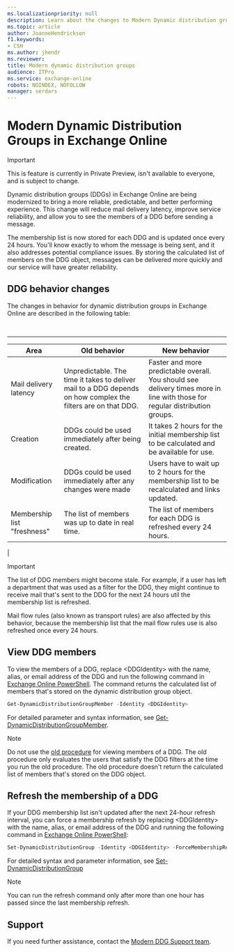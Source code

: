 ```yaml
---
ms.localizationpriority: null
description: Learn about the changes to Modern Dynamic distribution groups in Exchange Online.
ms.topic: article
author: JoanneHendrickson
f1.keywords:
- CSH
ms.author: jhendr
ms.reviewer:
title: Modern dynamic distribution groups
audience: ITPro
ms.service: exchange-online
robots: NOINDEX, NOFOLLOW
manager: serdars
---
```

# Modern Dynamic Distribution Groups in Exchange Online

> [!IMPORTANT]
> This is feature is currently in Private Preview, isn't available to everyone, and is subject to change.

Dynamic distribution groups (DDGs) in Exchange Online are being modernized to bring a more reliable, predictable, and better performing experience. This change will reduce mail delivery latency, improve service reliability, and allow you to see the members of a DDG before sending a message.

The membership list is now stored for each DDG and is updated once every 24 hours. You'll know exactly to whom the message is being sent, and it also addresses potential compliance issues. By storing the calculated list of members on the DDG object, messages can be delivered more quickly and our service will have greater reliability.

## DDG behavior changes

The changes in behavior for dynamic distribution groups in Exchange Online are described in the following table:

<br>

****

|Area|Old behavior|New behavior|
|---|---|---|
|Mail delivery latency|Unpredictable. The time it takes to deliver mail to a DDG depends on how complex the filters are on that DDG.|Faster and more predictable overall. You should see delivery times more in line with those for regular distribution groups.|
|Creation|DDGs could be used immediately after being created. |It takes 2 hours for the initial membership list to be calculated and be available for use.|
|Modification|DDGs could be used immediately after any changes were made|Users have to wait up to 2 hours for the membership list to be recalculated and links updated.|
|Membership list "freshness"|The list of members was up to date in real time.|The list of members for each DDG is refreshed every 24 hours.|
|

> [!IMPORTANT]
> The list of DDG members might become stale. For example, if a user has left a department that was used as a filter for the DDG, they might continue to receive mail that's sent to the DDG for the next 24 hours util the membership list is refreshed.
>
> Mail flow rules (also known as transport rules) are also affected by this behavior, because the membership list that the mail flow rules use is also refreshed once every 24 hours.

## View DDG members

To view the members of a DDG, replace \<DDGIdentity\> with the name, alias, or email address of the DDG and run the following command in [Exchange Online PowerShell](/powershell/exchange/connect-to-exchange-online-powershell). The command returns the calculated list of members that's stored on the dynamic distribution group object.

```PowerShell
Get-DynamicDistributionGroupMember -Identity <DDGIdentity>
```

For detailed parameter and syntax information, see [Get-DynamicDistributionGroupMember](/powershell/module/exchange/get-dynamicdistributiongroupmember).

> [!NOTE]
> Do not use the [old procedure](/exchange/recipients/dynamic-distribution-groups/view-dynamic-distribution-group-members) for viewing members of a DDG. The old procedure only evaluates the users that satisfy the DDG filters at the time you run the old procedure. The old procedure doesn't return the calculated list of members that's stored on the DDG object.

## Refresh the membership of a DDG

If your DDG membership list isn't updated after the next 24-hour refresh interval, you can force a membership refresh by replacing \<DDGIdentity\> with the name, alias, or email address of the DDG and running the following command in [Exchange Online PowerShell](/powershell/exchange/connect-to-exchange-online-powershell):

```PowerShell
Set-DynamicDistributionGroup -Identity <DDGIdentity> -ForceMembershipRefresh
```

For detailed syntax and parameter information, see [Set-DynamicDistributionGroup](/powershell/module/exchange/set-dynamicdistributiongroup)

> [!NOTE]
> You can run the refresh command only after more than one hour has passed since the last membership refresh.

## Support

If you need further assistance, contact the [Modern DDG Support team](mailto:modernddgsupport@service.microsoft.com).

